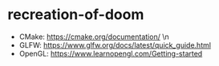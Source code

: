 # recreation-of-doom
* CMake: https://cmake.org/documentation/ \n
* GLFW: https://www.glfw.org/docs/latest/quick_guide.html
* OpenGL: https://www.learnopengl.com/Getting-started
